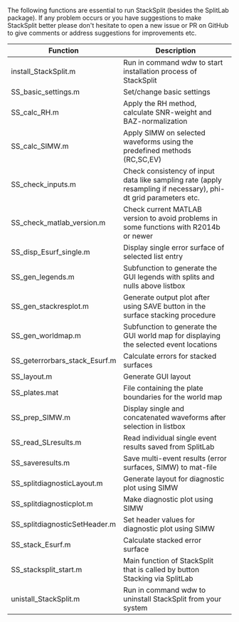 The following functions are essential to run StackSplit (besides the SplitLab package).
If any problem occurs or you have suggestions to make StackSplit better please don't hesitate to
open a new issue or PR on GitHub to give comments or address suggestions for improvements etc.

| Function | Description |
| --- | --- |
| install_StackSplit.m               | Run in command wdw to start installation process of StackSplit |
| SS_basic_settings.m                | Set/change basic settings |
| SS_calc_RH.m                       | Apply the RH method, calculate SNR-weight and BAZ-normalization |
| SS_calc_SIMW.m                     | Apply SIMW on selected waveforms using the predefined methods (RC,SC,EV) |
| SS_check_inputs.m                  | Check consistency of input data like sampling rate (apply resampling if necessary), phi-dt grid parameters etc. |
| SS_check_matlab_version.m          | Check current MATLAB version to avoid problems in some functions with R2014b or newer |
| SS_disp_Esurf_single.m             | Display single error surface of selected list entry |
| SS_gen_legends.m                   | Subfunction to generate the GUI legends with splits and nulls above listbox |
| SS_gen_stackresplot.m              | Generate output plot after using SAVE button in the surface stacking procedure |
| SS_gen_worldmap.m                  | Subfunction to generate the GUI world map for displaying the selected event locations |
| SS_geterrorbars_stack_Esurf.m      | Calculate errors for stacked surfaces |
| SS_layout.m                        | Generate GUI layout |
| SS_plates.mat                      | File containing the plate boundaries for the world map |
| SS_prep_SIMW.m                     | Display single and concatenated waveforms after selection in listbox |
| SS_read_SLresults.m                | Read individual single event results saved from SplitLab |
| SS_saveresults.m                   | Save multi-event results (error surfaces, SIMW) to mat-file |
| SS_splitdiagnosticLayout.m         | Generate layout for diagnostic plot using SIMW |
| SS_splitdiagnosticplot.m           | Make diagnostic plot using SIMW |
| SS_splitdiagnosticSetHeader.m      | Set header values for diagnostic plot using SIMW |
| SS_stack_Esurf.m                   | Calculate stacked error surface |
| SS_stacksplit_start.m              | Main function of StackSplit that is called by button Stacking via SplitLab |
| unistall_StackSplit.m              | Run in command wdw to uninstall StackSplit from your system |
